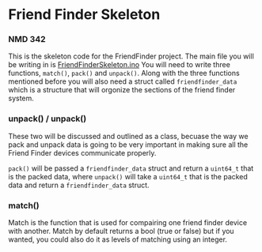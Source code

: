 # Friend Finder Skeleton
### NMD 342

This is the skeleton code for the FriendFinder project. The main file you will be writing in is [FriendFinderSkeleton.ino](https://github.com/jacobmealey/FriendFinderSkeleton/blob/main/FriendFinderSkeleton.ino)
You will need to write three functions, `match()`, `pack()` and `unpack()`. Along with the three functions mentioned before you will also need a struct called `friendfinder_data` which is a structure that will orgonize the sections of the friend finder system. 

### unpack() / unpack()
These two will be discussed and outlined as a class, becuase the way we pack and unpack data is going to be very important in making sure all the Friend Finder devices communicate properly. 

`pack()` will be passed a `friendfinder_data` struct and return a `uint64_t` that is the packed data, where `unpack()` will take a `uint64_t` that is the packed data and return a `friendfinder_data` struct. 

### match()
Match is the function that is used for compairing one friend finder device with another. Match by default returns a bool (true or false) but if you wanted, you could also do it as levels of matching using an integer. 
